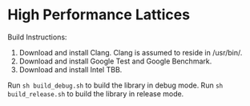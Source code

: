 # High Performance Lattices
Build Instructions:

1. Download and install Clang. Clang is assumed to reside in /usr/bin/.
2. Download and install Google Test and Google Benchmark.
3. Download and install Intel TBB.

Run `sh build_debug.sh` to build the library in debug mode.
Run `sh build_release.sh` to build the library in release mode.
